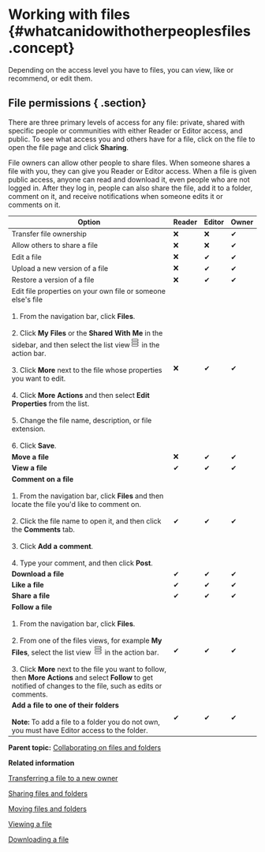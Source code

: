 # Working with files {#whatcanidowithotherpeoplesfiles .concept}

Depending on the access level you have to files, you can view, like or recommend, or edit them.

## File permissions { .section}

There are three primary levels of access for any file: private, shared with specific people or communities with either Reader or Editor access, and public. To see what access you and others have for a file, click on the file to open the file page and click **Sharing**.

File owners can allow other people to share files. When someone shares a file with you, they can give you Reader or Editor access. When a file is given public access, anyone can read and download it, even people who are not logged in. After they log in, people can also share the file, add it to a folder, comment on it, and receive notifications when someone edits it or comments on it.

|Option|Reader|Editor|Owner|
|------|------|------|-----|
|Transfer file ownership|❌|❌|✔|
|Allow others to share a file|❌|❌|✔|
|Edit a file|❌|✔|✔|
|Upload a new version of a file|❌|✔|✔|
|Restore a version of a file|❌|✔|✔|
|Edit file properties on your own file or someone else's file <br><br> 1. From the navigation bar, click **Files**. <br><br> 2. Click **My Files** or the **Shared With Me** in the sidebar, and then select the list view![List view icon](images/files_list_view_icon.png) in the action bar. <br><br> 3. Click **More** next to the file whose properties you want to edit. <br><br> 4. Click **More Actions** and then select **Edit Properties** from the list. <br><br> 5. Change the file name, description, or file extension. <br><br> 6. Click **Save**.|❌|✔|✔|
|**Move a file**|❌|✔|✔|
|**View a file**|✔|✔|✔|
|**Comment on a file** <br><br> 1. From the navigation bar, click **Files** and then locate the file you'd like to comment on. <br><br> 2. Click the file name to open it, and then click the **Comments** tab. <br><br> 3. Click **Add a comment**. <br><br> 4. Type your comment, and then click **Post**.|✔|✔|✔|
|**Download a file**|✔|✔|✔|
|**Like a file**|✔|✔|✔|
|**Share a file**|✔|✔|✔|
|**Follow a file** <br><br> 1. From the navigation bar, click **Files**. <br><br> 2. From one of the files views, for example **My Files**, select the list view ![](images/files_list_view_icon.png) in the action bar. <br><br> 3. Click **More** next to the file you want to follow, then **More Actions** and select **Follow** to get notified of changes to the file, such as edits or comments.|✔|✔|✔|
|**Add a file to one of their folders** <br><br> **Note:** To add a file to a folder you do not own, you must have Editor access to the folder.|✔|✔|✔|

**Parent topic:** [Collaborating on files and folders](../files/t_files_why_file_sharing_refresh.md)

**Related information**  


[Transferring a file to a new owner](t_transfer_file_to_new_owner.md)

[Sharing files and folders](t_files_share_files_refresh.md)

[Moving files and folders](t_files_drag_refresh.md)

[Viewing a file](t_files_view_a_file_with_docs.md)

[Downloading a file](t_files_download_file_refresh.md)

